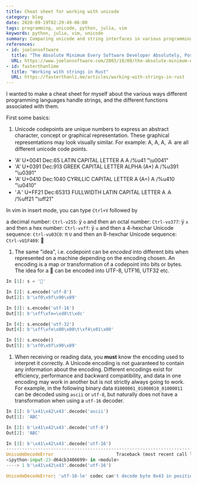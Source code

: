 ```yaml
---
title: Cheat sheet for working with unicode
category: blog
date: 2020-09-19T02:29:49-06:00
tags: programming, unicode, python, julia, vim
keywords: python, julia, vim, unicode
summary: Comparing unicode and string interfaces in various programming languages
references:
- id: joelonsoftware
  title: "The Absolute Minimum Every Software Developer Absolutely, Positively Must Know About Unicode and Character Sets (No Excuses!)"
  URL: https://www.joelonsoftware.com/2003/10/08/the-absolute-minimum-every-software-developer-absolutely-positively-must-know-about-unicode-and-character-sets-no-excuses/
- id: fasterthanlime
  title: "Working with strings in Rust"
  URL: https://fasterthanli.me/articles/working-with-strings-in-rust
---
```


I wanted to make a cheat sheet for myself about the various ways different programming languages handle strings,
and the different functions associated with them.

First some basics:

1. Unicode codepoints are unique numbers to express an abstract character, concept or graphical representation.
  These graphical representations may look visually similar.
  For example: A, Α, А, Ａ are all different unicode code points.

  - 'A' U+0041 Dec:65 LATIN CAPITAL LETTER A &#x41; /\%u41 "\u0041"
  - 'Α' U+0391 Dec:913 GREEK CAPITAL LETTER ALPHA (A*) &Alpha; /\%u391 "\u0391"
  - 'А' U+0410 Dec:1040 CYRILLIC CAPITAL LETTER A (A=) &Acy; /\%u410 "\u0410"
  - 'Ａ' U+FF21 Dec:65313 FULLWIDTH LATIN CAPITAL LETTER A &#xFF21; /\%uff21 "\uff21"

  In vim in insert mode, you can type `Ctrl+V` followed by

  a decimal number: `Ctrl-v255`: ÿ
  `o` and then an octal number: `Ctrl-vo377`: ÿ
  `x` and then a hex number: `Ctrl-vxff`: ÿ
  `u` and then a 4-hexchar Unicode sequence: `Ctrl-vu03C0`: π
  `U` and then an 8-hexchar Unicode sequence: `Ctrl-vU1F409`: 🐉

  [^1]: _aside_: Check out `:help i_CTRL-V_digit` for more information. Also check out <https://github.com/chrisbra/unicode.vim>.

1. The same "idea", i.e. codepoint can be _encoded_ into different bits when represented on a machine depending on the encoding chosen.
  An encoding is a map or transformation of a codepoint into bits or bytes.
  The idea for a 🐉 can be encoded into UTF-8, UTF16, UTF32 etc.

  ```python
  In [1]: s = '🐉'

  In [2]: s.encode('utf-8')
  Out[2]: b'\xf0\x9f\x90\x89'

  In [3]: s.encode('utf-16')
  Out[3]: b'\xff\xfe=\xd8\t\xdc'

  In [4]: s.encode('utf-32')
  Out[4]: b'\xff\xfe\x00\x00\t\xf4\x01\x00'

  In [5]: s.encode()
  Out[5]: b'\xf0\x9f\x90\x89'
  ```

1. When receiving or reading data, you **must** know the encoding used to interpret it correctly.
  A Unicode encoding is not guaranteed to contain any information about the encoding.
  Different encodings exist for efficiency, performance and backward compatibility, and data in one encoding may work in another but is not strictly always going to work.
  For example, in the following binary data `01000001_01000010_01000011` can be decoded using `ascii` or `utf-8`, but naturally does not have a transformation when using a `utf-16` decoder.

  ```python
  In [1]: b'\x41\x42\x43'.decode('ascii')
  Out[1]: 'ABC'

  In [2]: b'\x41\x42\x43'.decode('utf-8')
  Out[2]: 'ABC'

  In [3]: b'\x41\x42\x43'.decode('utf-16')
  ---------------------------------------------------------------------------
  UnicodeDecodeError                        Traceback (most recent call last)
  <ipython-input-23-d64cb3406699> in <module>
  ----> 1 b'\x41\x42\x43'.decode('utf-16')

  UnicodeDecodeError: 'utf-16-le' codec can't decode byte 0x43 in position 2: truncated data
  ```
